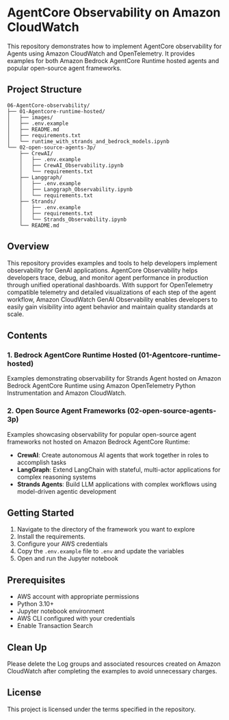 # AgentCore Observability on Amazon CloudWatch

This repository demonstrates how to implement AgentCore observability for Agents using Amazon CloudWatch and OpenTelemetry. It provides examples for both Amazon Bedrock AgentCore Runtime hosted agents and popular open-source agent frameworks.

## Project Structure

```
06-AgentCore-observability/
├── 01-Agentcore-runtime-hosted/
│   ├── images/
│   ├── .env.example
│   ├── README.md
│   ├── requirements.txt
│   └── runtime_with_strands_and_bedrock_models.ipynb
└── 02-open-source-agents-3p/
    ├── CrewAI/
    │   ├── .env.example
    │   ├── CrewAI_Observability.ipynb
    │   └── requirements.txt
    ├── Langgraph/
    │   ├── .env.example
    │   ├── Langgraph_Observability.ipynb
    │   └── requirements.txt
    ├── Strands/
    │   ├── .env.example
    │   ├── requirements.txt
    │   └── Strands_Observability.ipynb
    └── README.md
```

## Overview

This repository provides examples and tools to help developers implement observability for GenAI applications. AgentCore Observability helps developers trace, debug, and monitor agent performance in production through unified operational dashboards. With support for OpenTelemetry compatible telemetry and detailed visualizations of each step of the agent workflow, Amazon CloudWatch GenAI Observability enables developers to easily gain visibility into agent behavior and maintain quality standards at scale.

## Contents

### 1. Bedrock AgentCore Runtime Hosted (01-Agentcore-runtime-hosted)

Examples demonstrating observability for Strands Agent hosted on Amazon Bedrock AgentCore Runtime using Amazon OpenTelemetry Python Instrumentation and Amazon CloudWatch.

### 2. Open Source Agent Frameworks (02-open-source-agents-3p)

Examples showcasing observability for popular open-source agent frameworks not hosted on Amazon Bedrock AgentCore Runtime:

- **CrewAI**: Create autonomous AI agents that work together in roles to accomplish tasks
- **LangGraph**: Extend LangChain with stateful, multi-actor applications for complex reasoning systems
- **Strands Agents**: Build LLM applications with complex workflows using model-driven agentic development

## Getting Started

1. Navigate to the directory of the framework you want to explore
2. Install the requirements.
3. Configure your AWS credentials
4. Copy the `.env.example` file to `.env` and update the variables
5. Open and run the Jupyter notebook

## Prerequisites

- AWS account with appropriate permissions
- Python 3.10+
- Jupyter notebook environment
- AWS CLI configured with your credentials
- Enable Transaction Search

## Clean Up

Please delete the Log groups and associated resources created on Amazon CloudWatch after completing the examples to avoid unnecessary charges.

## License

This project is licensed under the terms specified in the repository.